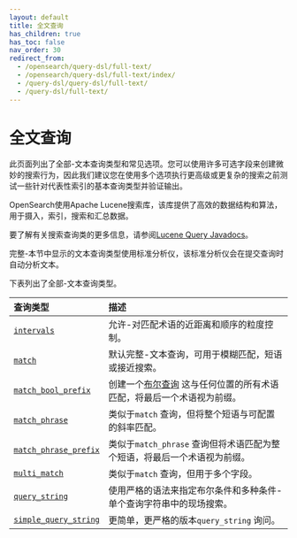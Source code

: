 ```yaml
---
layout: default
title: 全文查询
has_children: true
has_toc: false
nav_order: 30
redirect_from:
  - /opensearch/query-dsl/full-text/
  - /opensearch/query-dsl/full-text/index/
  - /query-dsl/query-dsl/full-text/
  - /query-dsl/full-text/
---
```


# 全文查询

此页面列出了全部-文本查询类型和常见选项。您可以使用许多可选字段来创建微妙的搜索行为，因此我们建议您在使用多个选项执行更高级或更复杂的搜索之前测试一些针对代表性索引的基本查询类型并验证输出。

OpenSearch使用Apache Lucene搜索库，该库提供了高效的数据结构和算法，用于摄入，索引，搜索和汇总数据。

要了解有关搜索查询类的更多信息，请参阅[Lucene Query Javadocs](https://lucene.apache.org/core/8_9_0/core/org/apache/lucene/search/Query.html)。

完整-本节中显示的文本查询类型使用标准分析仪，该标准分析仪会在提交查询时自动分析文本。

下表列出了全部-文本查询类型。

查询类型| 描述
:--- | :--- 
[`intervals`]({{site.url}}{{site.baseurl}}/query-dsl/full-text/intervals/) | 允许-对匹配术语的近距离和顺序的粒度控制。
[`match`]({{site.url}}{{site.baseurl}}/query-dsl/full-text/match/) | 默认完整-文本查询，可用于模糊匹配，短语或接近搜索。
[`match_bool_prefix`]({{site.url}}{{site.baseurl}}/query-dsl/full-text/match-bool-prefix/) | 创建一个[布尔查询]({{site.url}}{{site.baseurl}}/query-dsl/compound/bool/) 这与任何位置的所有术语匹配，将最后一个术语视为前缀。
[`match_phrase`]({{site.url}}{{site.baseurl}}/query-dsl/full-text/match-phrase/) | 类似于`match` 查询，但将整个短语与可配置的斜率匹配。
[`match_phrase_prefix`]({{site.url}}{{site.baseurl}}/query-dsl/full-text/match-phrase-prefix/) | 类似于`match_phrase` 查询但将术语匹配为整个短语，将最后一个术语视为前缀。
[`multi_match`]({{site.url}}{{site.baseurl}}/query-dsl/full-text/multi-match/) | 类似于`match` 查询，但用于多个字段。
[`query_string`]({{site.url}}{{site.baseurl}}/query-dsl/full-text/query-string/) | 使用严格的语法来指定布尔条件和多种条件-单个查询字符串中的现场搜索。
[`simple_query_string`]({{site.url}}{{site.baseurl}}/query-dsl/full-text/simple-query-string/) | 更简单，更严格的版本`query_string` 询问。

